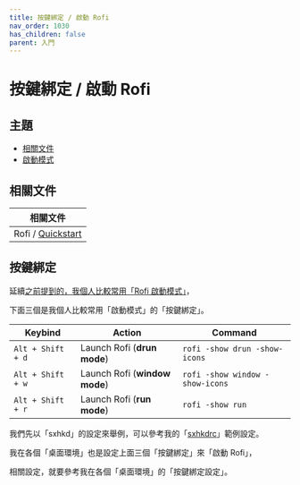 ```yaml
---
title: 按鍵綁定 / 啟動 Rofi
nav_order: 1030
has_children: false
parent: 入門
---
```



# 按鍵綁定 / 啟動 Rofi




## 主題

* [相關文件](#相關文件)
* [啟動模式](#啟動模式)




## 相關文件

| 相關文件 |
| ------- |
| Rofi / [Quickstart](https://github.com/davatorium/rofi#quickstart) |




## 按鍵綁定

延續[之前提到的，我個人比較常用「Rofi 啟動模式」](https://samwhelp.github.io/note-about-rofi/read/start/launch-rofi.html)，

下面三個是我個人比較常用「啟動模式」的「按鍵綁定」。

| Keybind           | Action                        | Command                         |
| ----------------- | ----------------------------- | ------------------------------- |
| `Alt + Shift + d` | Launch Rofi (**drun mode**)   | `rofi -show drun -show-icons`   |
| `Alt + Shift + w` | Launch Rofi (**window mode**) | `rofi -show window -show-icons` |
| `Alt + Shift + r` | Launch Rofi (**run mode**)    | `rofi -show run`                |

我們先以「sxhkd」的設定來舉例，可以參考我的「[sxhkdrc](https://github.com/samwhelp/note-about-rofi/blob/gh-pages/_demo/quick-start/keybind/keybind-by-sxhkd/demo-001/sxhkdrc)」範例設定。

我在各個「桌面環境」也是設定上面三個「按鍵綁定」來「啟動 Rofi」，

相關設定，就要參考我在各個「桌面環境」的「按鍵綁定設定」。
